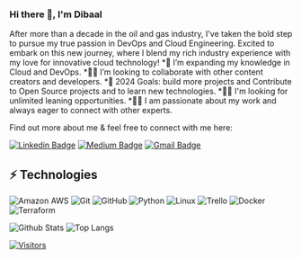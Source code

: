 ### Hi there 👋, I'm Dibaal

After more than a decade in the oil and gas industry, I've taken the bold step to pursue my true passion in DevOps and Cloud Engineering. Excited to embark on this new journey, where I blend my rich industry experience with my love for innovative cloud technology!
*🌱 I’m expanding my knowledge in Cloud and DevOps.
*🤝🏻 I’m looking to collaborate with other content creators and developers.
*🥅 2024 Goals: build more projects and Contribute to Open Source projects and to learn new technologies.
*👐🏻 I'm looking for unlimited leaning opportunities.
*🤝🏻 I am passionate about my work and always eager to connect with other experts.

Find out more about me & feel free to connect with me here:

<!-- Replace the fields below with the information requested. Remember to remove the encapsulating <> characters. For spaces in names, use %20 (e.g. Broadus%20Palmer) -->

[![Linkedin Badge](https://img.shields.io/badge/-Dibaal%20Akari-blue?style=flat-square&logo=Linkedin&logoColor=white&link=https://https://www.linkedin.com/in/dibaalakari/)](https://www.linkedin.com/in/dibaalakari/)
[![Medium Badge](https://img.shields.io/badge/Dibaal%20Akari-12100E?style=flat-square&logo=medium&logoColor=white&link=https://medium.com/@dibaalA/)](https://medium.com/@dibaalA/)
[![Gmail Badge](https://img.shields.io/badge/-dibaalakariimiete@gmail.com-c14438?style=flat-square&logo=Gmail&logoColor=white&link=mailto:dibaalakariimiete@gmail.com)](mailto:dibaalakariimiete@gmail.com)

## ⚡ Technologies

<!-- Check out the Badges folder for more badges -->

![Amazon AWS](https://img.shields.io/badge/Amazon%20AWS-232F3E?style=flat-square&logo=amazon-aws)
![Git](https://img.shields.io/badge/-Git-black?style=flat-square&logo=git)
![GitHub](https://img.shields.io/badge/-GitHub-181717?style=flat-square&logo=github)
![Python](https://img.shields.io/badge/-Python-black?style=flat-square&logo=Python)
![Linux](https://img.shields.io/badge/Linux-FCC624?style=flat-square&logo=linux&logoColor=black)
![Trello](https://img.shields.io/badge/Trello-%23026AA7.svg?style=flat-square&logo=Trello&logoColor=white)
![Docker](https://img.shields.io/badge/docker-%230db7ed.svg?style=for-the-badge&logo=docker&logoColor=white)
![Terraform](https://img.shields.io/badge/terraform-%235835CC.svg?style=for-the-badge&logo=terraform&logoColor=white)

<!-- Replace the fields below with the information requested. Remember to remove the encapsulating <> characters. -->

![Github Stats](https://github-readme-stats.vercel.app/api?username=Dibaal&count_private=true&show_icons=true&include_all_commits=true)
![Top Langs](https://github-readme-stats.vercel.app/api/top-langs/?username=Dibaal&hide=TeX&layout=compact)


[![Visitors](https://api.visitorbadge.io/api/visitors?path=Dibaal%2FLevelUpInTech&label=VISITORS&countColor=%23263759)](https://visitorbadge.io/status?path=Dibaal%2FDibaal)
